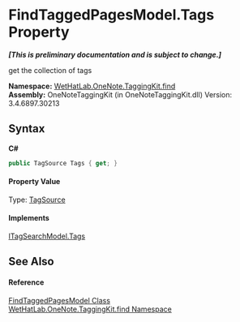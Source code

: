 # FindTaggedPagesModel.Tags Property 
 _**\[This is preliminary documentation and is subject to change.\]**_

get the collection of tags

**Namespace:**&nbsp;<a href="0e3a8efd-07d2-1709-b1cd-709153222081">WetHatLab.OneNote.TaggingKit.find</a><br />**Assembly:**&nbsp;OneNoteTaggingKit (in OneNoteTaggingKit.dll) Version: 3.4.6897.30213

## Syntax

**C#**<br />
``` C#
public TagSource Tags { get; }
```


#### Property Value
Type: <a href="da46faed-d924-a941-91a9-5e5af949d1bf">TagSource</a>

#### Implements
<a href="b8c2a358-8bae-beb8-7149-7eb6b32b060e">ITagSearchModel.Tags</a><br />

## See Also


#### Reference
<a href="61df9a94-5b66-19be-5b06-1d28184da999">FindTaggedPagesModel Class</a><br /><a href="0e3a8efd-07d2-1709-b1cd-709153222081">WetHatLab.OneNote.TaggingKit.find Namespace</a><br />